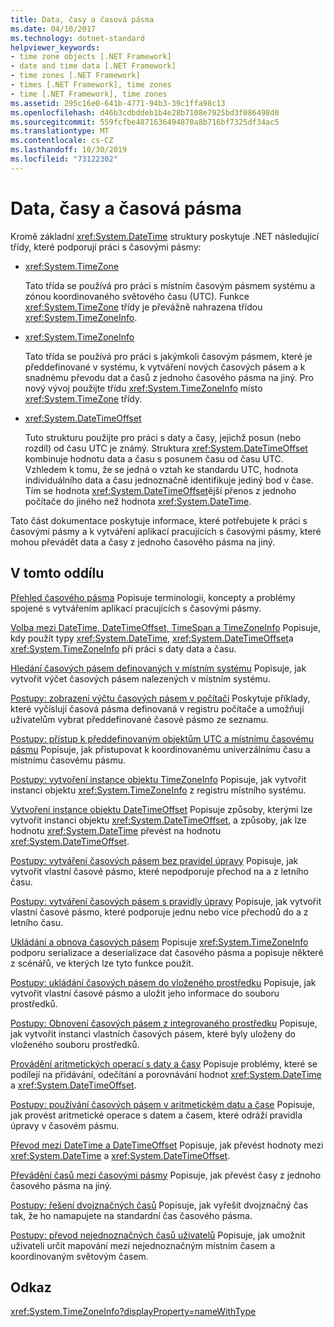 ```yaml
---
title: Data, časy a časová pásma
ms.date: 04/10/2017
ms.technology: dotnet-standard
helpviewer_keywords:
- time zone objects [.NET Framework]
- date and time data [.NET Framework]
- time zones [.NET Framework]
- times [.NET Framework], time zones
- time [.NET Framework], time zones
ms.assetid: 295c16e0-641b-4771-94b3-39c1ffa98c13
ms.openlocfilehash: d46b3cdbddeb1b4e28b7108e7925bd3f086498d0
ms.sourcegitcommit: 559fcfbe4871636494870a8b716bf7325df34ac5
ms.translationtype: MT
ms.contentlocale: cs-CZ
ms.lasthandoff: 10/30/2019
ms.locfileid: "73122302"
---
```

# <a name="dates-times-and-time-zones"></a>Data, časy a časová pásma

Kromě základní <xref:System.DateTime> struktury poskytuje .NET následující třídy, které podporují práci s časovými pásmy:

* <xref:System.TimeZone>

  Tato třída se používá pro práci s místním časovým pásmem systému a zónou koordinovaného světového času (UTC). Funkce <xref:System.TimeZone> třídy je převážně nahrazena třídou <xref:System.TimeZoneInfo>.

* <xref:System.TimeZoneInfo>

  Tato třída se používá pro práci s jakýmkoli časovým pásmem, které je předdefinované v systému, k vytváření nových časových pásem a k snadnému převodu dat a časů z jednoho časového pásma na jiný. Pro nový vývoj použijte třídu <xref:System.TimeZoneInfo> místo <xref:System.TimeZone> třídy.

* <xref:System.DateTimeOffset>

  Tuto strukturu použijte pro práci s daty a časy, jejichž posun (nebo rozdíl) od času UTC je známý. Struktura <xref:System.DateTimeOffset> kombinuje hodnotu data a času s posunem času od času UTC. Vzhledem k tomu, že se jedná o vztah ke standardu UTC, hodnota individuálního data a času jednoznačně identifikuje jediný bod v čase. Tím se hodnota <xref:System.DateTimeOffset>ější přenos z jednoho počítače do jiného než hodnota <xref:System.DateTime>.

Tato část dokumentace poskytuje informace, které potřebujete k práci s časovými pásmy a k vytváření aplikací pracujících s časovými pásmy, které mohou převádět data a časy z jednoho časového pásma na jiný.

## <a name="in-this-section"></a>V tomto oddílu

[Přehled časového pásma](../../../docs/standard/datetime/time-zone-overview.md) Popisuje terminologii, koncepty a problémy spojené s vytvářením aplikací pracujících s časovými pásmy.

[Volba mezi DateTime, DateTimeOffset, TimeSpan a TimeZoneInfo](../../../docs/standard/datetime/choosing-between-datetime.md) Popisuje, kdy použít typy <xref:System.DateTime>, <xref:System.DateTimeOffset>a <xref:System.TimeZoneInfo> při práci s daty data a času.

[Hledání časových pásem definovaných v místním systému](../../../docs/standard/datetime/finding-the-time-zones-on-local-system.md) Popisuje, jak vytvořit výčet časových pásem nalezených v místním systému.

[Postupy: zobrazení výčtu časových pásem v počítači](../../../docs/standard/datetime/enumerate-time-zones.md) Poskytuje příklady, které vyčíslují časová pásma definovaná v registru počítače a umožňují uživatelům vybrat předdefinované časové pásmo ze seznamu.

[Postupy: přístup k předdefinovaným objektům UTC a místnímu časovému pásmu](../../../docs/standard/datetime/access-utc-and-local.md) Popisuje, jak přistupovat k koordinovanému univerzálnímu času a místnímu časovému pásmu.

[Postupy: vytvoření instance objektu TimeZoneInfo](../../../docs/standard/datetime/instantiate-time-zone-info.md) Popisuje, jak vytvořit instanci objektu <xref:System.TimeZoneInfo> z registru místního systému.

[Vytvoření instance objektu DateTimeOffset](../../../docs/standard/datetime/instantiating-a-datetimeoffset-object.md) Popisuje způsoby, kterými lze vytvořit instanci objektu <xref:System.DateTimeOffset>, a způsoby, jak lze hodnotu <xref:System.DateTime> převést na hodnotu <xref:System.DateTimeOffset>.

[Postupy: vytváření časových pásem bez pravidel úpravy](../../../docs/standard/datetime/create-time-zones-without-adjustment-rules.md) Popisuje, jak vytvořit vlastní časové pásmo, které nepodporuje přechod na a z letního času.

[Postupy: vytváření časových pásem s pravidly úpravy](../../../docs/standard/datetime/create-time-zones-with-adjustment-rules.md) Popisuje, jak vytvořit vlastní časové pásmo, které podporuje jednu nebo více přechodů do a z letního času.

[Ukládání a obnova časových pásem](../../../docs/standard/datetime/saving-and-restoring-time-zones.md) Popisuje <xref:System.TimeZoneInfo> podporu serializace a deserializace dat časového pásma a popisuje některé z scénářů, ve kterých lze tyto funkce použít.

[Postupy: ukládání časových pásem do vloženého prostředku](../../../docs/standard/datetime/save-time-zones-to-an-embedded-resource.md) Popisuje, jak vytvořit vlastní časové pásmo a uložit jeho informace do souboru prostředků.

[Postupy: Obnovení časových pásem z integrovaného prostředku](../../../docs/standard/datetime/restore-time-zones-from-an-embedded-resource.md) Popisuje, jak vytvořit instanci vlastních časových pásem, které byly uloženy do vloženého souboru prostředků.

[Provádění aritmetických operací s daty a časy](../../../docs/standard/datetime/performing-arithmetic-operations.md) Popisuje problémy, které se podílejí na přidávání, odečítání a porovnávání hodnot <xref:System.DateTime> a <xref:System.DateTimeOffset>.

[Postupy: používání časových pásem v aritmetickém datu a čase](../../../docs/standard/datetime/use-time-zones-in-arithmetic.md) Popisuje, jak provést aritmetické operace s datem a časem, které odráží pravidla úpravy v časovém pásmu.

[Převod mezi DateTime a DateTimeOffset](../../../docs/standard/datetime/converting-between-datetime-and-offset.md) Popisuje, jak převést hodnoty mezi <xref:System.DateTime> a <xref:System.DateTimeOffset>.

[Převádění časů mezi časovými pásmy](../../../docs/standard/datetime/converting-between-time-zones.md) Popisuje, jak převést časy z jednoho časového pásma na jiný.

[Postupy: řešení dvojznačných časů](../../../docs/standard/datetime/resolve-ambiguous-times.md) Popisuje, jak vyřešit dvojznačný čas tak, že ho namapujete na standardní čas časového pásma.

[Postupy: převod nejednoznačných časů uživatelů](../../../docs/standard/datetime/let-users-resolve-ambiguous-times.md) Popisuje, jak umožnit uživateli určit mapování mezi nejednoznačným místním časem a koordinovaným světovým časem.

## <a name="reference"></a>Odkaz

<xref:System.TimeZoneInfo?displayProperty=nameWithType>
